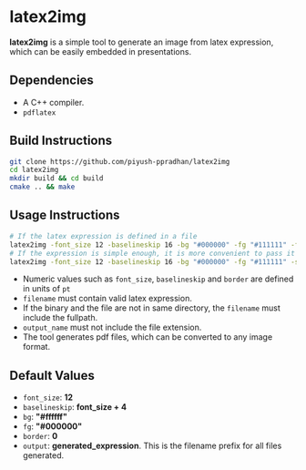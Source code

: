# latex2img
**latex2img** is a simple tool to generate an image from latex expression, which can be easily embedded in presentations.

## Dependencies
- A C++ compiler.
- `pdflatex`

## Build Instructions
```bash
git clone https://github.com/piyush-ppradhan/latex2img
cd latex2img
mkdir build && cd build
cmake .. && make
```

## Usage Instructions
```bash
# If the latex expression is defined in a file
latex2img -font_size 12 -baselineskip 16 -bg "#000000" -fg "#111111" -file "filename" -output "output_name" -border 2
# If the expression is simple enough, it is more convenient to pass it as a string
latex2img -font_size 12 -baselineskip 16 -bg "#000000" -fg "#111111" -string "$\alpha = 2$" -output "output_name" -border 2
```
- Numeric values such as `font_size`, `baselineskip` and `border` are defined in units of `pt`
- `filename` must contain valid latex expression.
- If the binary and the file are not in same directory, the `filename` must include the fullpath.
- `output_name` must not include the file extension.
- The tool generates pdf files, which can be converted to any image format.

## Default Values
- `font_size`: **12**
- `baselineskip`: **font_size + 4**
- `bg`: **"#ffffff"**
- `fg`: **"#000000"**
- `border`: **0**
- `output`: **generated_expression**. This is the filename prefix for all files generated.
